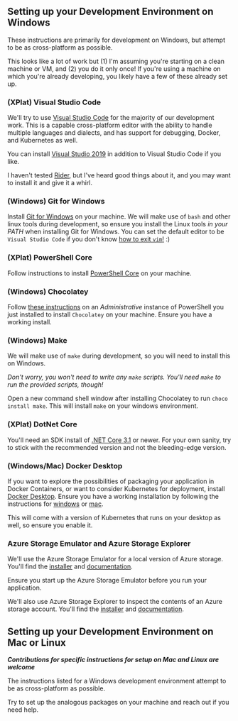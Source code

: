 ## Setting up your Development Environment on Windows
These instructions are primarily for development on Windows, but attempt to be as cross-platform as possible.

This looks like a lot of work but (1) I'm assuming you're starting on a clean machine or VM, and (2) you do it only once! If you're using a machine on which you're already developing, you likely have a few of these already set up.

### (XPlat) Visual Studio Code
We'll try to use [Visual Studio Code](https://git-scm.com/downloads) for the majority of our development work. This is a capable cross-platform editor with the ability to handle multiple languages and dialects, and has support for debugging, Docker, and Kubernetes as well.

You can install [Visual Studio 2019](https://visualstudio.microsoft.com/vs/) in addition to Visual Studio Code if you like.

I haven't tested [Rider](https://www.jetbrains.com/rider/), but I've heard good things about it, and you may want to install it and give it a whirl. 

### (Windows) Git for Windows
Install [Git for Windows](https://git-scm.com/downloads) on your machine.
We will make use of `bash` and other linux tools during development, so ensure you install the Linux tools _in your PATH_ when installing Git for Windows. You can set the default editor to be `Visual Studio Code` if you don't know [how to exit `vim`!](https://stackoverflow.com/questions/11828270/how-do-i-exit-the-vim-editor) :)

### (XPlat) PowerShell Core
Follow instructions to install [PowerShell Core](https://github.com/PowerShell/PowerShell) on your machine.

### (Windows) Chocolatey
Follow [these instructions](https://chocolatey.org/install) on an *Administrative* instance of PowerShell you just installed to install `Chocolatey` on your machine. Ensure you have a working install.

### (Windows) Make
We will make use of `make` during development, so you will need to install this on Windows. 

*Don't worry, you won't need to write any `make` scripts. You'll need `make` to run the provided scripts, though!*

Open a new command shell window after installing Chocolatey to run `choco install make`. This will install `make` on your windows environment.

### (XPlat) DotNet Core
You'll need an SDK install of [.NET Core 3.1](https://dotnet.microsoft.com/download/dotnet-core) or newer. For your own sanity, try to stick with the recommended version and not the bleeding-edge version.

### (Windows/Mac) Docker Desktop
If you want to explore the possibilities of packaging your application in Docker Containers, or want to consider Kubernetes for deployment, install [Docker Desktop](https://www.docker.com/products/docker-desktop). Ensure you have a working installation by following the instructions for [windows](https://docs.docker.com/docker-for-windows/) or [mac](https://docs.docker.com/docker-for-mac/).

This will come with a version of Kubernetes that runs on your desktop as well, so ensure you enable it.

### Azure Storage Emulator and Azure Storage Explorer
We'll use the Azure Storage Emulator for a local version of Azure storage. You'll find the [installer](https://go.microsoft.com/fwlink/?LinkId=717179&clcid=0x409) and [documentation](https://docs.microsoft.com/en-us/azure/storage/common/storage-use-emulator).

Ensure you start up the Azure Storage Emulator before you run your application.

We'll also use Azure Storage Explorer to inspect the contents of an Azure storage account. You'll find the [installer](https://azure.microsoft.com/en-us/features/storage-explorer/) and [documentation](https://docs.microsoft.com/en-us/azure/vs-azure-tools-storage-manage-with-storage-explorer).

## Setting up your Development Environment on Mac or Linux

**_Contributions for specific instructions for setup on Mac and Linux are welcome_**

The instructions listed for a Windows development environment attempt to be as cross-platform as possible.

Try to set up the analogous packages on your machine and reach out if you need help.